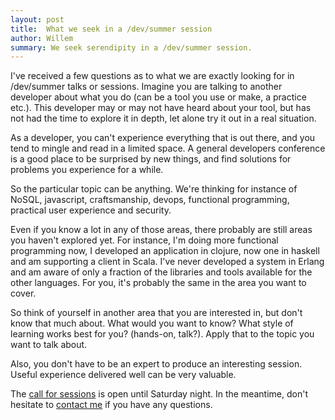```yaml
---
layout: post
title:  What we seek in a /dev/summer session
author: Willem
summary: We seek serendipity in a /dev/summer session. 
---
```


I've received a few questions as to what we are exactly looking for in
/dev/summer talks or sessions. Imagine you are talking to another
developer about what you do (can be a tool you use or make, a practice
etc.). This developer may or may not have heard about your tool, but has
not had the time to explore it in depth, let alone try it out in a real
situation.

As a developer, you can't experience everything that is out there, and you tend to
mingle and read in a limited space. A general developers conference is a
good place to be surprised by new things, and find solutions for
problems you experience for a while. 

So the particular topic can be anything. We're thinking for instance of
NoSQL, javascript, craftsmanship, devops, functional programming,
practical user experience and security.

Even if you know a lot in any of those areas, there probably are still
areas you haven't explored yet. For instance, I'm doing more functional
programming now, I developed an application in clojure, now one in
haskell and am supporting a client in Scala. I've never developed a
system in Erlang and am aware of only a fraction of the libraries and
tools available for the other languages. For you, it's probably the same
in the area you want to cover. 

So think of yourself in another area that
you are interested in, but don't know that much about. What would you
want to know? What style of learning works best for you? (hands-on,
talk?). Apply that to the topic you want to talk about.

Also, you don't have to be an expert to produce an interesting session.
Useful experience delivered well can be very valuable. 

The [call for sessions](http://devcycles.net/summer/#submissions) is open until Saturday night. In the meantime, don't hesitate to [contact me](http://www.qwan.eu/en/contact) if you have any questions.

